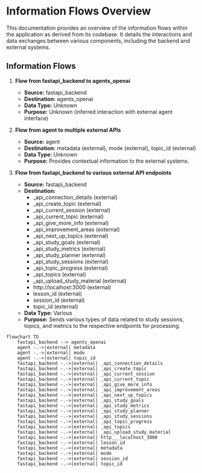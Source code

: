 # Information Flows Overview
This documentation provides an overview of the information flows within the application as derived from its codebase. It details the interactions and data exchanges between various components, including the backend and external systems.

## Information Flows

1. **Flow from fastapi_backend to agents_openai**
   - **Source:** fastapi_backend
   - **Destination:** agents_openai
   - **Data Type:** Unknown
   - **Purpose:** Unknown (inferred interaction with external agent interface)

2. **Flow from agent to multiple external APIs**
   - **Source:** agent
   - **Destination:** metadata (external), mode (external), topic_id (external)
   - **Data Type:** Unknown
   - **Purpose:** Provides contextual information to the external systems.

3. **Flow from fastapi_backend to various external API endpoints**
   - **Source:** fastapi_backend
   - **Destination:** 
     - _api_connection_details (external)
     - _api_create_topic (external)
     - _api_current_session (external)
     - _api_current_topic (external)
     - _api_give_more_info (external)
     - _api_improvement_areas (external)
     - _api_next_up_topics (external)
     - _api_study_goals (external)
     - _api_study_metrics (external)
     - _api_study_planner (external)
     - _api_study_sessions (external)
     - _api_topic_progress (external)
     - _api_topics (external)
     - _api_upload_study_material (external)
     - http://localhost:3000 (external)
     - lesson_id (external)
     - session_id (external)
     - topic_id (external)
   - **Data Type:** Various
   - **Purpose:** Sends various types of data related to study sessions, topics, and metrics to the respective endpoints for processing.

```mermaid
flowchart TD
    fastapi_backend --> agents_openai
    agent -.->|external| metadata
    agent -.->|external| mode
    agent -.->|external| topic_id
    fastapi_backend -.->|external| _api_connection_details
    fastapi_backend -.->|external| _api_create_topic
    fastapi_backend -.->|external| _api_current_session
    fastapi_backend -.->|external| _api_current_topic
    fastapi_backend -.->|external| _api_give_more_info
    fastapi_backend -.->|external| _api_improvement_areas
    fastapi_backend -.->|external| _api_next_up_topics
    fastapi_backend -.->|external| _api_study_goals
    fastapi_backend -.->|external| _api_study_metrics
    fastapi_backend -.->|external| _api_study_planner
    fastapi_backend -.->|external| _api_study_sessions
    fastapi_backend -.->|external| _api_topic_progress
    fastapi_backend -.->|external| _api_topics
    fastapi_backend -.->|external| _api_upload_study_material
    fastapi_backend -.->|external| http___localhost_3000
    fastapi_backend -.->|external| lesson_id
    fastapi_backend -.->|external| metadata
    fastapi_backend -.->|external| mode
    fastapi_backend -.->|external| session_id
    fastapi_backend -.->|external| topic_id
```